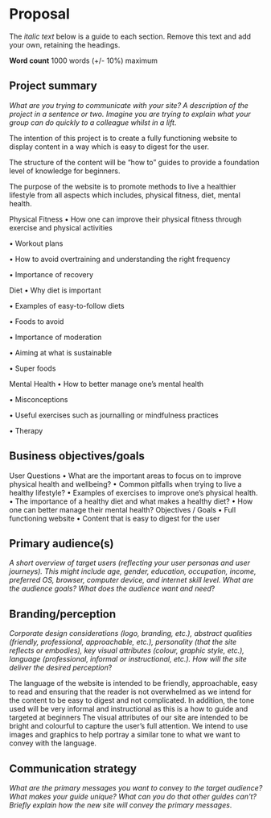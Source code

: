 # Proposal

The _italic text_ below is a guide to each section. Remove this text and add your own, retaining the headings.

**Word count** 1000 words (+/- 10%) maximum

## Project summary

_What are you trying to communicate with your site? A description of the project in a sentence or two. Imagine you are trying to explain what your group can do quickly to a colleague whilst in a lift_.

The intention of this project is to create a fully functioning website to display content in a way which is easy to digest for the user.

The structure of the content will be “how to” guides to provide a foundation level of knowledge for beginners. 

The purpose of the website is to promote methods to live a healthier lifestyle from all aspects which includes, physical fitness, diet, mental health.

Physical Fitness
•	How one can improve their physical fitness through exercise and physical activities

•	Workout plans

•	How to avoid overtraining and understanding the right frequency 

•	Importance of recovery 

Diet
•	Why diet is important 

•	Examples of easy-to-follow diets

•	Foods to avoid

•	Importance of moderation

•	Aiming at what is sustainable 

•	Super foods

Mental Health
•	How to better manage one’s mental health 

•	Misconceptions

•	Useful exercises such as journalling or mindfulness practices 

•	Therapy

## Business objectives/goals

User Questions
•	What are the important areas to focus on to improve physical health and wellbeing?
•	Common pitfalls when trying to live a healthy lifestyle?
•	Examples of exercises to improve one’s physical health.
•	The importance of a healthy diet and what makes a healthy diet?
•	How one can better manage their mental health?
Objectives / Goals 
•	Full functioning website
•	Content that is easy to digest for the user 


## Primary audience(s)

_A short overview of target users (reflecting your user personas and user journeys). This might include age, gender, education, occupation, income, preferred OS, browser, computer device, and internet skill level. What are the audience goals? What does the audience want and need_?

## Branding/perception

_Corporate design considerations (logo, branding, etc.), abstract qualities (friendly, professional, approachable, etc.), personality (that the site reflects or embodies), key visual attributes (colour, graphic style, etc.), language (professional, informal or instructional, etc.). How will the site deliver the desired perception_?

The language of the website is intended to be friendly, approachable, easy to read and ensuring that the reader is not overwhelmed as we intend for the content to be easy to digest and not complicated. In addition, the tone used will be very informal and instructional as this is a how to guide and targeted at beginners 
The visual attributes of our site are intended to be bright and colourful to capture the user’s full attention. We intend to use images and graphics to help portray a similar tone to what we want to convey with the language. 


## Communication strategy

_What are the primary messages you want to convey to the target audience? What makes your guide unique? What can you do that other guides can&#39;t? Briefly explain how the new site will convey the primary messages_.
